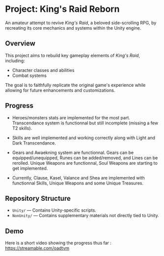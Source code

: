 # Project: King's Raid Reborn

An amateur attempt to revive *King's Raid*, a beloved side-scrolling RPG, by recreating its core mechanics and systems within the Unity engine.

## Overview

This project aims to rebuild key gameplay elements of *King's Raid*, including:

- Character classes and abilities
- Combat systems

The goal is to faithfully replicate the original game's experience while allowing for future enhancements and customizations.

## Progress

- Heroes/monsters stats are implemented for the most part. Transcendance system is functionnal but still incomplete (missing a few T2 skills).
- Skills are well implemented and working correctly along with Light and Dark Transcendance.
- Gears and Awaekning system are functionnal. Gears can be equipped/unequipped, Runes can be added/removed, and Lines can be rerolled. Unique Weapons are functionnal, Soul Weapons are starting to get implemented.

- Currently, Clause, Kasel, Valance and Shea are implemented with functionnal Skills, Unique Weapons and some Unique Treasures.

## Repository Structure

- `Unity/` — Contains Unity-specific scripts.
- `NonUnity/` — Contains supplementary materials not directly tied to Unity.

## Demo

Here is a short video showing the progress thus far : https://streamable.com/oadtvm

